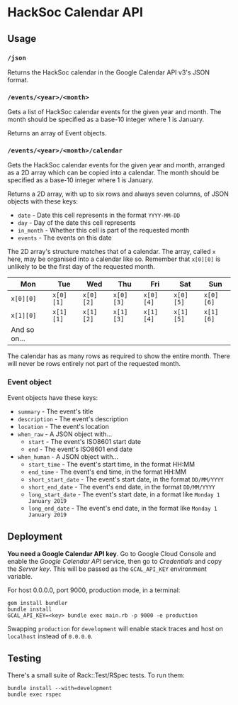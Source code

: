 # HackSoc Calendar API
## Usage
### `/json`
Returns the HackSoc calendar in the Google Calendar API v3's JSON format.

### `/events/<year>/<month>`
Gets a list of HackSoc calendar events for the given year and month. The month 
should be specified as a base-10 integer where 1 is January.

Returns an array of Event objects.

### `/events/<year>/<month>/calendar`
Gets the HackSoc calendar events for the given year and month, arranged as a
2D array which can be copied into a calendar. The month should be specified as
a base-10 integer where 1 is January.

Returns a 2D array, with up to six rows and always seven
columns, of JSON objects with these keys:

  - `date` - Date this cell represents in the format `YYYY-MM-DD`
  - `day` - Day of the date this cell represents
  - `in_month` - Whether this cell is part of the requested month
  - `events` - The events on this date

The 2D array's structure matches that of a calendar. The array, called `x` here,
may be organised into a calendar like so. Remember that `x[0][0]` is unlikely to
be the first day of the requested month.

| Mon       | Tue       | Wed       | Thu       | Fri       | Sat       | Sun       |
|-----------|-----------|-----------|-----------|-----------|-----------|-----------|
| `x[0][0]` | `x[0][1]` | `x[0][2]` | `x[0][3]` | `x[0][4]` | `x[0][5]` | `x[0][6]` |
| `x[1][0]` | `x[1][1]` | `x[1][2]` | `x[1][3]` | `x[1][4]` | `x[1][5]` | `x[1][6]` |
| And so on... |

The calendar has as many rows as required to show the entire month. There will
never be rows entirely not part of the requested month.

### Event object

Event objects have these keys:

  - `summary` - The event's title
  - `description` - The event's description
  - `location` - The event's location
  - `when_raw` - A JSON object with...
    - `start` - The event's ISO8601 start date
    - `end` - The event's ISO8601 end date
  - `when_human` - A JSON object with...
    - `start_time` - The event's start time, in the format HH:MM
    - `end_time` - The event's end time, in the format HH:MM
    - `short_start_date` - The event's start date, in the format `DD/MM/YYYY`
    - `short_end_date` - The event's end date, in the format `DD/MM/YYYY`
    - `long_start_date` - The event's start date, in a format like `Monday 1 January 2019`
    - `long_end_date` - The event's end date, in the format like `Monday 1 January 2019`

## Deployment

**You need a Google Calendar API key**. Go to Google Cloud Console and enable
the _Google Calendar API_ service, then go to _Credentials_ and copy the
_Server key_. This will be passed as the `GCAL_API_KEY` environment variable.

For host 0.0.0.0, port 9000, production mode, in a terminal:

```
gem install bundler
bundle install
GCAL_API_KEY=<key> bundle exec main.rb -p 9000 -e production
```

Swapping `production` for `development` will enable stack traces and host on `localhost` instead of `0.0.0.0`.

## Testing

There's a small suite of Rack::Test/RSpec tests. To run them:

```
bundle install --with=development
bundle exec rspec
```
